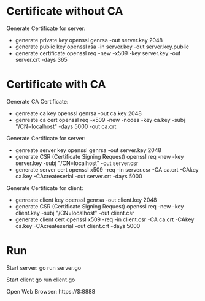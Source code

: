 # Certificate without CA

Generate Certificate for server:
  - generate private key
  openssl genrsa -out server.key 2048
  - generate public key
  openssl rsa -in server.key -out server.key.public
  - generate certificate
  openssl req -new -x509 -key server.key -out server.crt -days 365



# Certificate with CA

Generate CA Certificate:
  - genreate ca key
  openssl genrsa -out ca.key 2048
  - genreate ca cert
  openssl req -x509 -new -nodes -key ca.key -subj "/CN=localhost" -days 5000 -out ca.crt

Generate Certificate for server:
  - genreate server key
  openssl genrsa -out server.key 2048
  - generate CSR (Certificate Signing Request)
  openssl req -new -key server.key -subj "/CN=localhost" -out server.csr
  - generate server cert
  openssl x509 -req -in server.csr -CA ca.crt -CAkey ca.key -CAcreateserial -out server.crt -days 5000

Generate Certificate for client:
  - genreate client key
  openssl genrsa -out client.key 2048
  - generate CSR (Certificate Signing Request)
  openssl req -new -key client.key -subj "/CN=localhost" -out client.csr
  - generate client cert
  openssl x509 -req -in client.csr -CA ca.crt -CAkey ca.key -CAcreateserial -out client.crt -days 5000



# Run

Start server:
  go run server.go

Start client
  go run client.go

Open Web Browser:
  https://$:8888
